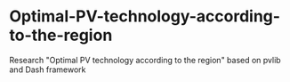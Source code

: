 # Optimal-PV-technology-according-to-the-region
Research "Optimal PV technology according to the region" based on pvlib and Dash framework
